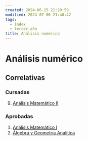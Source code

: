 ```yaml
---
created: 2024-06-25 21:20:59
modified: 2024-07-06 21:48:42
tags:
  - index
  - tercer-año
title: Análisis numérico
---
```


# Análisis numérico

## Correlativas

### Cursadas

9. [Análisis Matemático II](Análisis%20Matemático%20II.md)

### Aprobadas

1. [Análisis Matemático I](Análisis%20Matemático%20I.md)
2. [Álgebra y Geometría Analítica](Álgebra%20y%20Geometría%20Analítica.md)
